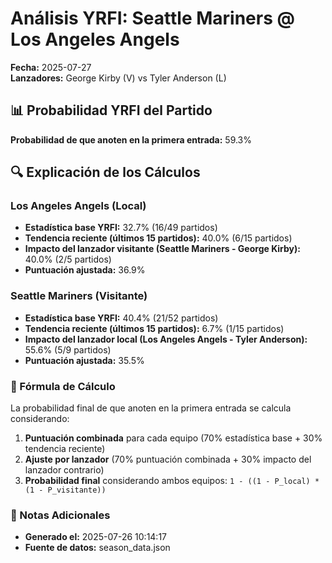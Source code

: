 # Análisis YRFI: Seattle Mariners @ Los Angeles Angels

**Fecha:** 2025-07-27  
**Lanzadores:** George Kirby (V) vs Tyler Anderson (L)

## 📊 Probabilidad YRFI del Partido

**Probabilidad de que anoten en la primera entrada:** 59.3%

## 🔍 Explicación de los Cálculos

### Los Angeles Angels (Local)
- **Estadística base YRFI:** 32.7% (16/49 partidos)
- **Tendencia reciente (últimos 15 partidos):** 40.0% (6/15 partidos)
- **Impacto del lanzador visitante (Seattle Mariners - George Kirby):** 40.0% (2/5 partidos)
- **Puntuación ajustada:** 36.9%

### Seattle Mariners (Visitante)
- **Estadística base YRFI:** 40.4% (21/52 partidos)
- **Tendencia reciente (últimos 15 partidos):** 6.7% (1/15 partidos)
- **Impacto del lanzador local (Los Angeles Angels - Tyler Anderson):** 55.6% (5/9 partidos)
- **Puntuación ajustada:** 35.5%

### 📝 Fórmula de Cálculo

La probabilidad final de que anoten en la primera entrada se calcula considerando:
1. **Puntuación combinada** para cada equipo (70% estadística base + 30% tendencia reciente)
2. **Ajuste por lanzador** (70% puntuación combinada + 30% impacto del lanzador contrario)
3. **Probabilidad final** considerando ambos equipos: `1 - ((1 - P_local) * (1 - P_visitante))`

### 📌 Notas Adicionales

- **Generado el:** 2025-07-26 10:14:17
- **Fuente de datos:** season_data.json
